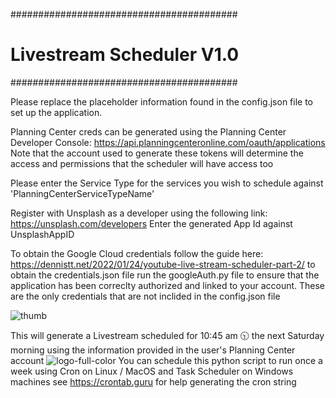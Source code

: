 #########################################
#      Livestream Scheduler V1.0        #
#########################################

Please replace the placeholder information found in the config.json file to set up the application.

Planning Center creds can be generated using the Planning Center Developer Console:
https://api.planningcenteronline.com/oauth/applications
Note that the account used to generate these tokens will determine the access and permissions that the scheduler will have access too

Please enter the Service Type for the services you wish to schedule against 'PlanningCenterServiceTypeName'

Register with Unsplash as a developer using the following link: https://unsplash.com/developers
Enter the generated App Id against UnsplashAppID

To obtain the Google Cloud credentials follow the guide here: https://dennistt.net/2022/01/24/youtube-live-stream-scheduler-part-2/ to obtain the credentials.json file
run the googleAuth.py file to ensure that the application has been correclty authorized and linked to your account. These are the only credentials that are not inclided in the config.json file

![thumb](https://github.com/user-attachments/assets/a7d3d525-052f-44a2-83f8-939ca4422474)

This will generate a Livestream scheduled for 10:45 am 🕥 the next Saturday morning using the information provided in the user's Planning Center account
![logo-full-color](https://github.com/user-attachments/assets/7ded16b1-4639-408c-860d-e5b8ab4e78bc)
You can schedule this python script to run once a week using Cron on Linux / MacOS and Task Scheduler on Windows machines see https://crontab.guru for help generating the cron string
